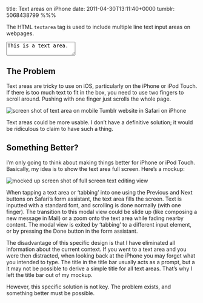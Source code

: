 title: Text areas on iPhone
date: 2011-04-30T13:11:40+0000
tumblr: 5068438799
%%%

The HTML `textarea` tag is used to include multiple line text input areas on webpages.

<textarea>This is a text area.</textarea>

## The Problem ##

Text areas are tricky to use on iOS, particularly on the iPhone or iPod Touch. If there is too much text to fit in the box, you need to use two fingers to scroll around. Pushing with one finger just scrolls the whole page.

<img class="iphone4" src="actual-text-area.png" alt="screen shot of text area on mobile Tumblr website in Safari on iPhone">

Text areas could be more usable. I don’t have a definitive solution; it would be ridiculous to claim to have such a thing.

## Something Better? ##

I’m only going to think about making things better for iPhone or iPod Touch. Basically, my idea is to show the text area full screen. Here’s a mockup:

<img class="iphone4" src="full-screen-mock-up.png" alt="mocked up screen shot of full screen text editing view">

When tapping a text area or ‘tabbing’ into one using the Previous and Next buttons on Safari’s form assistant, the text area fills the screen. Text is inputted with a standard font, and scrolling is done normally (with one finger). The transition to this modal view could be slide up (like composing a new message in Mail) or a zoom onto the text area while fading nearby content. The modal view is exited by ‘tabbing’ to a different input element, or by pressing the Done button in the form assistant.

The disadvantage of this specific design is that I have eliminated all information about the current context. If you went to a text area and you were then distracted, when looking back at the iPhone you may forget what you intended to type. The title in the title bar usually acts as a prompt, but a it may not be possible to derive a simple title for all text areas. That’s why I left the title bar out of my mockup.

However, this specific solution is not key. The problem exists, and something better must be possible.
